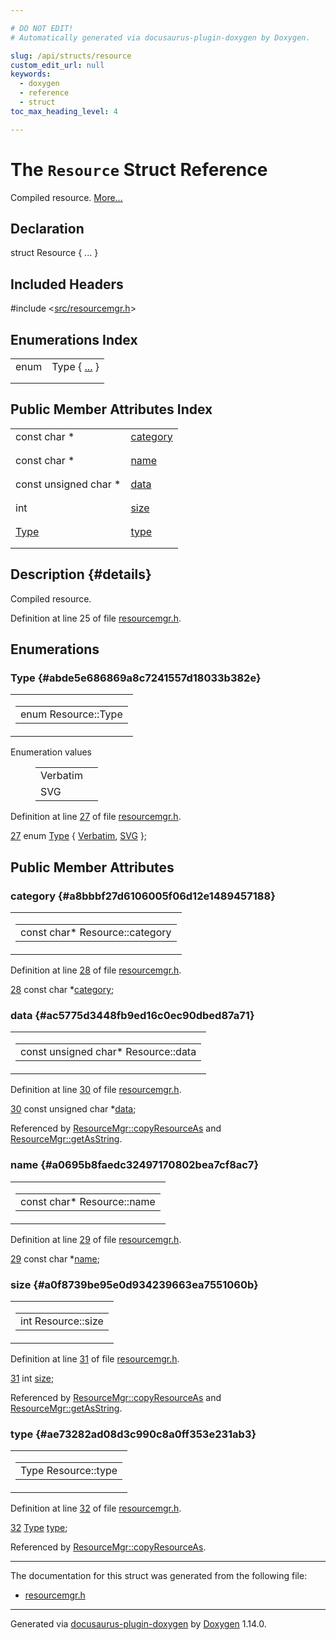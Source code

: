 ```yaml
---

# DO NOT EDIT!
# Automatically generated via docusaurus-plugin-doxygen by Doxygen.

slug: /api/structs/resource
custom_edit_url: null
keywords:
  - doxygen
  - reference
  - struct
toc_max_heading_level: 4

---
```


<div class="doxyPage">

# The `Resource` Struct Reference

<p>Compiled resource. <a href="#details">More...</a></p>

## Declaration

<div class="doxyDeclaration">
struct Resource { ... }
</div>

## Included Headers

<div class="doxyIncludesList">#include &lt;<a href="/web-doxygen/docs/api/files/src/resourcemgr-h">src/resourcemgr.h</a>&gt;
</div>

## Enumerations Index

<table class="doxyMembersIndex">

<tr class="doxyMemberIndexItem">
<td class="doxyMemberIndexItemType" align="left" valign="top">enum</td>
<td class="doxyMemberIndexItemName" align="left" valign="top">Type { <a href="#abde5e686869a8c7241557d18033b382e">...</a> }</td>
</tr>
<tr class="doxyMemberIndexDescription">
<td class="doxyMemberIndexDescriptionLeft"></td>
<td class="doxyMemberIndexDescriptionRight">
</td>
</tr>
<tr class="doxyMemberIndexSeparator">
<td class="doxyMemberIndexSeparator" colspan="2"></td>
</tr>

</table>

## Public Member Attributes Index

<table class="doxyMembersIndex">

<tr class="doxyMemberIndexItem">
<td class="doxyMemberIndexItemType" align="left" valign="top">const char *</td>
<td class="doxyMemberIndexItemName" align="left" valign="top"><a href="#a8bbbf27d6106005f06d12e1489457188">category</a></td>
</tr>
<tr class="doxyMemberIndexDescription">
<td class="doxyMemberIndexDescriptionLeft"></td>
<td class="doxyMemberIndexDescriptionRight">
</td>
</tr>
<tr class="doxyMemberIndexSeparator">
<td class="doxyMemberIndexSeparator" colspan="2"></td>
</tr>

<tr class="doxyMemberIndexItem">
<td class="doxyMemberIndexItemType" align="left" valign="top">const char *</td>
<td class="doxyMemberIndexItemName" align="left" valign="top"><a href="#a0695b8faedc32497170802bea7cf8ac7">name</a></td>
</tr>
<tr class="doxyMemberIndexDescription">
<td class="doxyMemberIndexDescriptionLeft"></td>
<td class="doxyMemberIndexDescriptionRight">
</td>
</tr>
<tr class="doxyMemberIndexSeparator">
<td class="doxyMemberIndexSeparator" colspan="2"></td>
</tr>

<tr class="doxyMemberIndexItem">
<td class="doxyMemberIndexItemType" align="left" valign="top">const unsigned char *</td>
<td class="doxyMemberIndexItemName" align="left" valign="top"><a href="#ac5775d3448fb9ed16c0ec90dbed87a71">data</a></td>
</tr>
<tr class="doxyMemberIndexDescription">
<td class="doxyMemberIndexDescriptionLeft"></td>
<td class="doxyMemberIndexDescriptionRight">
</td>
</tr>
<tr class="doxyMemberIndexSeparator">
<td class="doxyMemberIndexSeparator" colspan="2"></td>
</tr>

<tr class="doxyMemberIndexItem">
<td class="doxyMemberIndexItemType" align="left" valign="top">int</td>
<td class="doxyMemberIndexItemName" align="left" valign="top"><a href="#a0f8739be95e0d934239663ea7551060b">size</a></td>
</tr>
<tr class="doxyMemberIndexDescription">
<td class="doxyMemberIndexDescriptionLeft"></td>
<td class="doxyMemberIndexDescriptionRight">
</td>
</tr>
<tr class="doxyMemberIndexSeparator">
<td class="doxyMemberIndexSeparator" colspan="2"></td>
</tr>

<tr class="doxyMemberIndexItem">
<td class="doxyMemberIndexItemType" align="left" valign="top"><a href="#abde5e686869a8c7241557d18033b382e">Type</a></td>
<td class="doxyMemberIndexItemName" align="left" valign="top"><a href="#ae73282ad08d3c990c8a0ff353e231ab3">type</a></td>
</tr>
<tr class="doxyMemberIndexDescription">
<td class="doxyMemberIndexDescriptionLeft"></td>
<td class="doxyMemberIndexDescriptionRight">
</td>
</tr>
<tr class="doxyMemberIndexSeparator">
<td class="doxyMemberIndexSeparator" colspan="2"></td>
</tr>

</table>

## Description {#details}

<p>Compiled resource.</p>

<p>Definition at line 25 of file <a href="/web-doxygen/docs/api/files/src/resourcemgr-h">resourcemgr.h</a>.</p>

<div class="doxySectionDef">

## Enumerations

### Type {#abde5e686869a8c7241557d18033b382e}

<div class="doxyMemberItem">
<div class="doxyMemberProto">
<table class="doxyMemberLabels">
<tr class="doxyMemberLabels">
<td class="doxyMemberLabelsLeft">
<table class="doxyMemberName">
<tr>
<td class="doxyMemberName">enum Resource::Type </td>
</tr>
</table>
</td>
</tr>
</table>
</div>
<div class="doxyMemberDoc">

<dl class="doxyEnumList">
<dt class="doxyEnumTableTitle">Enumeration values</dt>
<dd>
<table class="doxyEnumTable">

<tr class="doxyEnumItem">
<td class="doxyEnumItemName">Verbatim<a id="abde5e686869a8c7241557d18033b382eaf197aa4cab57b5ab94f906de74015e27"></a></td>
<td class="doxyEnumItemDescription"><p></p></td>
</tr>

<tr class="doxyEnumItem">
<td class="doxyEnumItemName">SVG<a id="abde5e686869a8c7241557d18033b382eabb7175dffd36169ed5e9dedf6e508bdf"></a></td>
<td class="doxyEnumItemDescription"><p></p></td>
</tr>

</table>
</dd>
</dl>

<p>Definition at line <a href="/web-doxygen/docs/api/files/src/resourcemgr-h/#l00027">27</a> of file <a href="/web-doxygen/docs/api/files/src/resourcemgr-h">resourcemgr.h</a>.</p>

<div class="doxyProgramListing">

<div class="doxyCodeLine"><span class="doxyLineNumber"><a href="#abde5e686869a8c7241557d18033b382eabb7175dffd36169ed5e9dedf6e508bdf">27</a></span><span class="doxyLineContent"><span class="doxyHighlight">  </span><span class="doxyHighlightKeyword">enum</span><span class="doxyHighlight"> <a href="#abde5e686869a8c7241557d18033b382e">Type</a> { <a href="#abde5e686869a8c7241557d18033b382eaf197aa4cab57b5ab94f906de74015e27">Verbatim</a>, <a href="#abde5e686869a8c7241557d18033b382eabb7175dffd36169ed5e9dedf6e508bdf">SVG</a> };</span></span></div>

</div>

</div>
</div>

</div>

<div class="doxySectionDef">

## Public Member Attributes

### category {#a8bbbf27d6106005f06d12e1489457188}

<div class="doxyMemberItem">
<div class="doxyMemberProto">
<table class="doxyMemberLabels">
<tr class="doxyMemberLabels">
<td class="doxyMemberLabelsLeft">
<table class="doxyMemberName">
<tr>
<td class="doxyMemberName">const char* Resource::category</td>
</tr>
</table>
</td>
</tr>
</table>
</div>
<div class="doxyMemberDoc">


<p>Definition at line <a href="/web-doxygen/docs/api/files/src/resourcemgr-h/#l00028">28</a> of file <a href="/web-doxygen/docs/api/files/src/resourcemgr-h">resourcemgr.h</a>.</p>

<div class="doxyProgramListing">

<div class="doxyCodeLine"><span class="doxyLineNumber"><a href="#a8bbbf27d6106005f06d12e1489457188">28</a></span><span class="doxyLineContent"><span class="doxyHighlight">  </span><span class="doxyHighlightKeyword">const</span><span class="doxyHighlight"> </span><span class="doxyHighlightKeywordType">char</span><span class="doxyHighlight"> *<a href="#a8bbbf27d6106005f06d12e1489457188">category</a>;</span></span></div>

</div>

</div>
</div>

### data {#ac5775d3448fb9ed16c0ec90dbed87a71}

<div class="doxyMemberItem">
<div class="doxyMemberProto">
<table class="doxyMemberLabels">
<tr class="doxyMemberLabels">
<td class="doxyMemberLabelsLeft">
<table class="doxyMemberName">
<tr>
<td class="doxyMemberName">const unsigned char* Resource::data</td>
</tr>
</table>
</td>
</tr>
</table>
</div>
<div class="doxyMemberDoc">


<p>Definition at line <a href="/web-doxygen/docs/api/files/src/resourcemgr-h/#l00030">30</a> of file <a href="/web-doxygen/docs/api/files/src/resourcemgr-h">resourcemgr.h</a>.</p>

<div class="doxyProgramListing">

<div class="doxyCodeLine"><span class="doxyLineNumber"><a href="#ac5775d3448fb9ed16c0ec90dbed87a71">30</a></span><span class="doxyLineContent"><span class="doxyHighlight">  </span><span class="doxyHighlightKeyword">const</span><span class="doxyHighlight"> </span><span class="doxyHighlightKeywordType">unsigned</span><span class="doxyHighlight"> </span><span class="doxyHighlightKeywordType">char</span><span class="doxyHighlight"> *<a href="#ac5775d3448fb9ed16c0ec90dbed87a71">data</a>;</span></span></div>

</div>


Referenced by <a href="/web-doxygen/docs/api/classes/resourcemgr/#ad396917a059d354b1ff240b9af3a006c">ResourceMgr::copyResourceAs</a> and <a href="/web-doxygen/docs/api/classes/resourcemgr/#aa60ef164e79a11cfa31de29221db11aa">ResourceMgr::getAsString</a>.
</div>
</div>

### name {#a0695b8faedc32497170802bea7cf8ac7}

<div class="doxyMemberItem">
<div class="doxyMemberProto">
<table class="doxyMemberLabels">
<tr class="doxyMemberLabels">
<td class="doxyMemberLabelsLeft">
<table class="doxyMemberName">
<tr>
<td class="doxyMemberName">const char* Resource::name</td>
</tr>
</table>
</td>
</tr>
</table>
</div>
<div class="doxyMemberDoc">


<p>Definition at line <a href="/web-doxygen/docs/api/files/src/resourcemgr-h/#l00029">29</a> of file <a href="/web-doxygen/docs/api/files/src/resourcemgr-h">resourcemgr.h</a>.</p>

<div class="doxyProgramListing">

<div class="doxyCodeLine"><span class="doxyLineNumber"><a href="#a0695b8faedc32497170802bea7cf8ac7">29</a></span><span class="doxyLineContent"><span class="doxyHighlight">  </span><span class="doxyHighlightKeyword">const</span><span class="doxyHighlight"> </span><span class="doxyHighlightKeywordType">char</span><span class="doxyHighlight"> *<a href="#a0695b8faedc32497170802bea7cf8ac7">name</a>;</span></span></div>

</div>

</div>
</div>

### size {#a0f8739be95e0d934239663ea7551060b}

<div class="doxyMemberItem">
<div class="doxyMemberProto">
<table class="doxyMemberLabels">
<tr class="doxyMemberLabels">
<td class="doxyMemberLabelsLeft">
<table class="doxyMemberName">
<tr>
<td class="doxyMemberName">int Resource::size</td>
</tr>
</table>
</td>
</tr>
</table>
</div>
<div class="doxyMemberDoc">


<p>Definition at line <a href="/web-doxygen/docs/api/files/src/resourcemgr-h/#l00031">31</a> of file <a href="/web-doxygen/docs/api/files/src/resourcemgr-h">resourcemgr.h</a>.</p>

<div class="doxyProgramListing">

<div class="doxyCodeLine"><span class="doxyLineNumber"><a href="#a0f8739be95e0d934239663ea7551060b">31</a></span><span class="doxyLineContent"><span class="doxyHighlight">  </span><span class="doxyHighlightKeywordType">int</span><span class="doxyHighlight"> <a href="#a0f8739be95e0d934239663ea7551060b">size</a>;</span></span></div>

</div>


Referenced by <a href="/web-doxygen/docs/api/classes/resourcemgr/#ad396917a059d354b1ff240b9af3a006c">ResourceMgr::copyResourceAs</a> and <a href="/web-doxygen/docs/api/classes/resourcemgr/#aa60ef164e79a11cfa31de29221db11aa">ResourceMgr::getAsString</a>.
</div>
</div>

### type {#ae73282ad08d3c990c8a0ff353e231ab3}

<div class="doxyMemberItem">
<div class="doxyMemberProto">
<table class="doxyMemberLabels">
<tr class="doxyMemberLabels">
<td class="doxyMemberLabelsLeft">
<table class="doxyMemberName">
<tr>
<td class="doxyMemberName">Type Resource::type</td>
</tr>
</table>
</td>
</tr>
</table>
</div>
<div class="doxyMemberDoc">


<p>Definition at line <a href="/web-doxygen/docs/api/files/src/resourcemgr-h/#l00032">32</a> of file <a href="/web-doxygen/docs/api/files/src/resourcemgr-h">resourcemgr.h</a>.</p>

<div class="doxyProgramListing">

<div class="doxyCodeLine"><span class="doxyLineNumber"><a href="#ae73282ad08d3c990c8a0ff353e231ab3">32</a></span><span class="doxyLineContent"><span class="doxyHighlight">  <a href="#abde5e686869a8c7241557d18033b382e">Type</a> <a href="#ae73282ad08d3c990c8a0ff353e231ab3">type</a>;</span></span></div>

</div>


Referenced by <a href="/web-doxygen/docs/api/classes/resourcemgr/#ad396917a059d354b1ff240b9af3a006c">ResourceMgr::copyResourceAs</a>.
</div>
</div>

</div>

<hr/>

<p>The documentation for this struct was generated from the following file:</p>

<ul>
<li><a href="/web-doxygen/docs/api/files/src/resourcemgr-h">resourcemgr.h</a></li>
</ul>

<hr/>

<p class="doxyGeneratedBy">Generated via <a href="https://github.com/xpack/docusaurus-plugin-doxygen">docusaurus-plugin-doxygen</a> by <a href="https://www.doxygen.nl">Doxygen</a> 1.14.0.</p>

</div>
